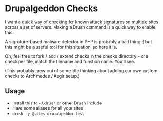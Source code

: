 Drupalgeddon Checks
==================

I want a quick way of checking for known attack signatures on multiple
sites across a set of servers. Making a Drush command is a quick way
to enable this.

A signature-based malware detector in PHP is probably a bad thing :)
but this might be a useful tool for this situation, so here it is.

Oh, feel free to fork / add / extend checks in the checks directory -
one check per file, match the filename and function name. You'll see.

(This probably grew out of some idle thinking about adding our own
custom checks to Archimedes / Aegir setup.)

Usage
-----

* Install this to ~/.drush or other Drush include
* Have some aliases for all your sites
* `drush -y @sites drupalgeddon-test`
